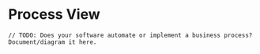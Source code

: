 # Process View

`// TODO: Does your software automate or implement a business process? Document/diagram it here.`